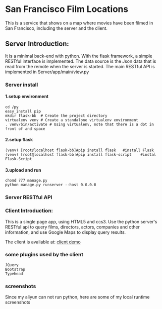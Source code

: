 San Francisco Film Locations
===================================
This is a service that shows on a map where movies have been filmed in San Francisco, including the server and the client. 

## Server Introduction:  
It is a minimal back-end with python. With the flask framework, a simple RESTful interface is implemented. The data source is the Json data that is read from the remote when the server is started. The main RESTful API is implemented in Server/app/main/view.py

### Server install
#### 1.setup environment
	cd /py
	easy_install pip
	mkdir flask-bb  # Create the project directory
	virtualenv venv # Create a standalone virtualenv environment
	. venv/bin/activate # Using virtualenv, note that there is a dot in front of and space
#### 2.setup flask
	(venv) [root@localhost flask-bb]#pip install flask   #install Flask
	(venv) [root@localhost flask-bb]#pip install flask-script    #instal Flask-Script
#### 3.upload and run
	chomd 777 manage.py
	python manage.py runserver --host 0.0.0.0
	
### Server RESTful API


### Client Introduction:
This is a single page app, using HTML5 and ccs3. Use the python server's RESTful api to query films, directors, actors, companies and other information, and use Google Maps to display query results.

The client is available at: [client demo](http://www.huicap.com/sfmovie)
### some plugins used by the client
	JQuery
	Bootstrap
	Typehead
### screenshots
Since my aliyun can not run python, here are some of my local runtime screenshots
	
